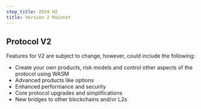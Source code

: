 ```yaml
---
step_title: 2024 H2
title: Version 2 Mainnet
---
```


## Protocol V2

Features for V2 are subject to change, however, could include the following:
- Create your own products, risk models and control other aspects of the protocol using WASM
- Advanced products like options
- Enhanced performance and security
- Core protocol upgrades and simplifications
- New bridges to other blockchains and/or L2s
